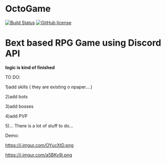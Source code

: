 # OctoGame

[![Build Status](https://travis-ci.org/petrspelos/Community-Discord-BOT.svg?branch=master)](https://travis-ci.org/mylorik/OctoBot-Core)
[![GitHub license](https://img.shields.io/badge/license-MIT-blue.svg)](https://github.com/mylorik/OctoGame/blob/master/LICENSE)


# Bext based RPG Game using Discord API
**logic is kind of finished**

TO DO:

1)add skills ( they are existing o npaper....)

2)add bots

3)add bosses

4)add PVP

5)... There is a lot of stuff to do...

Demo:

https://i.imgur.com/OYucXtD.png

https://i.imgur.com/a5BKv9i.png
